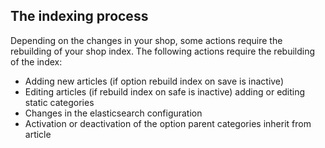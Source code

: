 ## The indexing process ##

Depending on the changes in your shop, some actions require the rebuilding of your shop index. The following actions require the rebuilding of the index:  
- Adding new articles (if option rebuild index on save is inactive)
- Editing articles (if rebuild index on safe is inactive)
adding or editing static categories 
- Changes in the elasticsearch configuration
- Activation or deactivation of the option parent categories inherit from article
